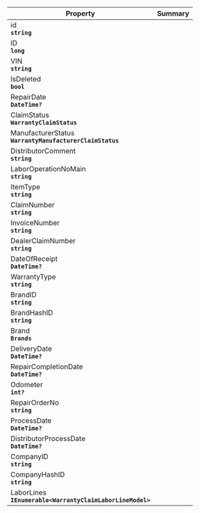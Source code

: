 
| Property | Summary |
|----------|---------|
| id <div><strong>``string``</strong></div> |  |
| ID <div><strong>``long``</strong></div> |  |
| VIN <div><strong>``string``</strong></div> |  |
| IsDeleted <div><strong>``bool``</strong></div> |  |
| RepairDate <div><strong>``DateTime?``</strong></div> |  |
| ClaimStatus <div><strong>``WarrantyClaimStatus``</strong></div> |  |
| ManufacturerStatus <div><strong>``WarrantyManufacturerClaimStatus``</strong></div> |  |
| DistributorComment <div><strong>``string``</strong></div> |  |
| LaborOperationNoMain <div><strong>``string``</strong></div> |  |
| ItemType <div><strong>``string``</strong></div> |  |
| ClaimNumber <div><strong>``string``</strong></div> |  |
| InvoiceNumber <div><strong>``string``</strong></div> |  |
| DealerClaimNumber <div><strong>``string``</strong></div> |  |
| DateOfReceipt <div><strong>``DateTime?``</strong></div> |  |
| WarrantyType <div><strong>``string``</strong></div> |  |
| BrandID <div><strong>``string``</strong></div> |  |
| BrandHashID <div><strong>``string``</strong></div> |  |
| Brand <div><strong>``Brands``</strong></div> |  |
| DeliveryDate <div><strong>``DateTime?``</strong></div> |  |
| RepairCompletionDate <div><strong>``DateTime?``</strong></div> |  |
| Odometer <div><strong>``int?``</strong></div> |  |
| RepairOrderNo <div><strong>``string``</strong></div> |  |
| ProcessDate <div><strong>``DateTime?``</strong></div> |  |
| DistributorProcessDate <div><strong>``DateTime?``</strong></div> |  |
| CompanyID <div><strong>``string``</strong></div> |  |
| CompanyHashID <div><strong>``string``</strong></div> |  |
| LaborLines <div><strong>``IEnumerable<WarrantyClaimLaborLineModel>``</strong></div> |  |
